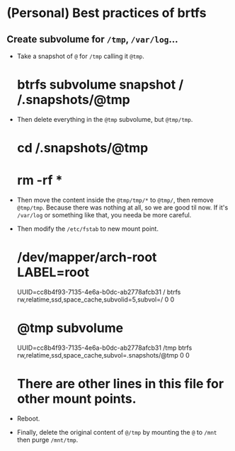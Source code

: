 # (Personal) Best practices of brtfs

## Create subvolume for `/tmp`, `/var/log`...

- Take a snapshot of `@` for `/tmp` calling it `@tmp`.

	# btrfs subvolume snapshot / /.snapshots/@tmp

- Then delete everything in the `@tmp` subvolume, but `@tmp/tmp`.

	# cd /.snapshots/@tmp
	# rm -rf *

- Then move the content inside the `@tmp/tmp/*` to `@tmp/`, then remove `@tmp/tmp`. Because there was nothing at all, so we are good til now. If it's `/var/log` or something like that, you needa be more careful.

- Then modify the `/etc/fstab` to new mount point.

	# /dev/mapper/arch-root LABEL=root
	UUID=cc8b4f93-7135-4e6a-b0dc-ab2778afcb31	/         	btrfs     	rw,relatime,ssd,space_cache,subvolid=5,subvol=/	0 0

	# @tmp subvolume
	UUID=cc8b4f93-7135-4e6a-b0dc-ab2778afcb31	/tmp         	btrfs     	rw,relatime,ssd,space_cache,subvol=.snapshots/@tmp 0 0

	# There are other lines in this file for other mount points.

- Reboot.
- Finally, delete the original content of `@/tmp` by mounting the `@` to `/mnt` then purge `/mnt/tmp`.

